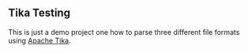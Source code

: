 ## Tika Testing

This is just a demo project one how to parse three different file formats using [Apache Tika](https://tika.apache.org/).